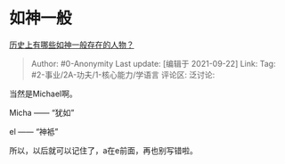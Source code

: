 # 如神一般
[历史上有哪些如神一般存在的人物？](https://www.zhihu.com/question/302114868/answer/587671863)

> Author: #0-Anonymity
> Last update: [编辑于 2021-09-22]
> Link:
> Tag: #2-事业/2A-功夫/1-核心能力/学语言
> 评论区:
> 泛讨论:

当然是Michael啊。

Micha —— “犹如”

el —— “神袛”

所以，以后就可以记住了，a在e前面，再也别写错啦。
